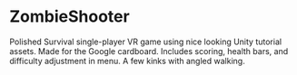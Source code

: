 # ZombieShooter
Polished Survival single-player VR game using nice looking Unity tutorial assets. Made for the Google cardboard. 
Includes scoring, health bars, and difficulty adjustment in menu. A few kinks with angled walking.  
